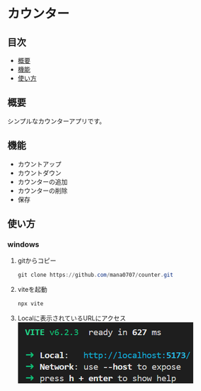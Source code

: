 # カウンター

## 目次

- [概要](#概要)
- [機能](#機能)
- [使い方](#使い方)

## 概要

<a name="概要"></a>

シンプルなカウンターアプリです。

## 機能

<a name="機能"></a>

- カウントアップ
- カウントダウン
- カウンターの追加
- カウンターの削除
- 保存

## 使い方

<a name="使い方"></a>

### windows

1. gitからコピー  

    ```ps1
    git clone https://github.com/mana0707/counter.git
    ```

2. viteを起動

    ```ps1
    npx vite
    ```

3. Localに表示されているURLにアクセス  
    ![alt text](image1.png)
